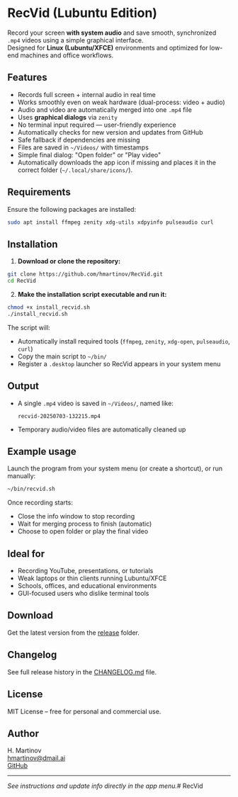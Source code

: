 # RecVid (Lubuntu Edition)

Record your screen **with system audio** and save smooth, synchronized `.mp4` videos using a simple graphical interface.  
Designed for **Linux (Lubuntu/XFCE)** environments and optimized for low-end machines and office workflows.

## Features

- Records full screen + internal audio in real time
- Works smoothly even on weak hardware (dual-process: video + audio)
- Audio and video are automatically merged into one `.mp4` file
- Uses **graphical dialogs** via `zenity`
- No terminal input required — user-friendly experience
- Automatically checks for new version and updates from GitHub
- Safe fallback if dependencies are missing
- Files are saved in `~/Videos/` with timestamps
- Simple final dialog: "Open folder" or "Play video"
- Automatically downloads the app icon if missing and places it in the correct folder (`~/.local/share/icons/`).

## Requirements

Ensure the following packages are installed:

```bash
sudo apt install ffmpeg zenity xdg-utils xdpyinfo pulseaudio curl
```

## Installation

1. **Download or clone the repository:**

```bash
git clone https://github.com/hmartinov/RecVid.git
cd RecVid
```

2. **Make the installation script executable and run it:**

```bash
chmod +x install_recvid.sh
./install_recvid.sh
```

The script will:
- Automatically install required tools (`ffmpeg`, `zenity`, `xdg-open`, `pulseaudio`, `curl`)
- Copy the main script to `~/bin/`
- Register a `.desktop` launcher so RecVid appears in your system menu

## Output

- A single `.mp4` video is saved in `~/Videos/`, named like:
  ```
  recvid-20250703-132215.mp4
  ```

- Temporary audio/video files are automatically cleaned up

## Example usage

Launch the program from your system menu (or create a shortcut), or run manually:

```bash
~/bin/recvid.sh
```

Once recording starts:
- Close the info window to stop recording
- Wait for merging process to finish (automatic)
- Choose to open folder or play the final video

## Ideal for

- Recording YouTube, presentations, or tutorials
- Weak laptops or thin clients running Lubuntu/XFCE
- Schools, offices, and educational environments
- GUI-focused users who dislike terminal tools

## Download

Get the latest version from the [release](https://github.com/hmartinov/RecVid/releases) folder.

## Changelog

See full release history in the [CHANGELOG.md](./CHANGELOG.md) file.

## License

MIT License – free for personal and commercial use.

## Author

H. Martinov  
[hmartinov@dmail.ai](mailto:hmartinov@dmail.ai)  
[GitHub](https://github.com/hmartinov/RecVid)

---

_See instructions and update info directly in the app menu._# RecVid
